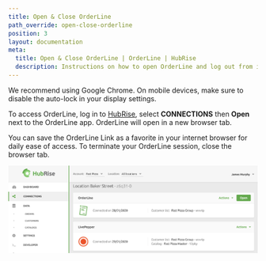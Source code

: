 ```yaml
---
title: Open & Close OrderLine
path_override: open-close-orderline
position: 3
layout: documentation
meta:
  title: Open & Close OrderLine | OrderLine | HubRise
  description: Instructions on how to open OrderLine and log out from it. Synchronise data between your EPOS and your apps.
---
```


We recommend using Google Chrome. On mobile devices, make sure to disable the auto-lock in your display settings.

To access OrderLine, log in to [HubRise](https://manager.hubrise.com), select **CONNECTIONS** then **Open** next to the OrderLine app. OrderLine will open in a new browser tab.

You can save the OrderLine Link as a favorite in your internet browser for daily ease of access. To terminate your OrderLine session, close the browser tab.

![OrderLine Connection Example](./images/004-2x-connect-orderline.png)
